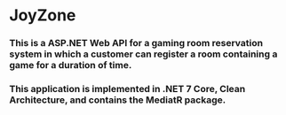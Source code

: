 # JoyZone

### This is a ASP.NET Web API for a gaming room reservation system in which a customer can register a room containing a game for a duration of time.
### This application is implemented in .NET 7 Core, Clean Architecture, and contains the MediatR package.
